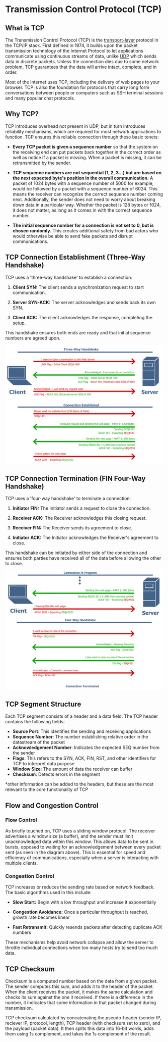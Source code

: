 # Transmission Control Protocol (TCP)

## What is TCP
The Transmission Control Protocol (TCP) is the [transport-layer](../OSI%20Model/readme.md) protocol in the TCP/IP stack. First defined in 1974, it builds upon the packet transmission technology of the Internet Protocol to let applications communicate using continuous streams of data, unlike [UDP](../UDP/udp.md) which sends data in discrete packets. Unless the connection dies due to some network problem, TCP guarantees that the data will arrive intact, complete, and in order. 

Most of the Internet uses TCP, including the delivery of web pages to your browser. TCP is also the foundation for protocols that carry long form conversations between people or computers such as SSH terminal sessions and many popular chat protocols. 

## Why TCP?
TCP introduces overhead not present in UDP, but in turn introduces reliability mechanisms, which are required for most network applications to function. TCP ensures this reliable connection through these basic tenets:

- **Every TCP packet is given a sequence number** so that the system on the receiving end can put packets back together in the correct order as well as notice if a packet is missing. When a packet is missing, it can be retransmitted by the sender. 

- **TCP sequence numbers are not sequential (1, 2, 3...) but are based on the next expected byte's position in the overall communication.** A packet of 1024 bytes with a sequence number of 5000 for example, would be followed by a packet with a sequence number of 6024. This means the receiver can recognize the correct sequence number coming next. Additionally, the sender does not need to worry about breaking down data in a particular way. Whether the packet is 128 bytes or 1024, it does not matter, as long as it comes in with the correct sequence number.

- **The initial sequence number for a connection is not set to 0, but is chosen randomly.** This creates additional safety from bad actors who would otherwise be able to send fake packets and disrupt communications.

## TCP Connection Establishment (Three-Way Handshake)
TCP uses a 'three-way handshake' to establish a connection:
1. **Client SYN:** The client sends a synchronization request to start communication.

2. **Server SYN-ACK:** The server acknowledges and sends back its own SYN.

3. **Client ACK:** The client acknowledges the response, completing the setup.

This handshake ensures both ends are ready and that initial sequence numbers are agreed upon. 

![](./Images/three_way_handshake.png)

## TCP Connection Termination (FIN Four-Way Handshake)
TCP uses a 'four-way handshake' to terminate a connection:

1. **Initiator FIN:** The Initiator sends a request to close the connection. 

2. **Receiver ACK:** The Receiver acknowledges this closing request.

3. **Receiver FIN:** The Receiver sends its agreement to close.

4. **Initiator ACK:** The Initiator acknowledges the Receiver's agreement to close.

This handshake can be initiated by either side of the connection and ensures both parties have received all of the data before allowing the other to close.

![](./Images/four_way_handshake.png)

## TCP Segment Structure
Each TCP segment consists of a header and a data field. The TCP header contains the following fields:

- **Source Port**: This identifies the sending and receiving applications
- **Sequence Number**: The number establishing relative order in the datastream of the packet
- **Acknowledgement Number**: Indicates the expected SEQ number from the sender
- **Flags**: This refers to the SYN, ACK, FIN, RST, and other identifiers for TCP to interpret data purpose
- **Window Size**: The amount of data the receiver can buffer
- **Checksum**: Detects errors in the segment

*other information can be added to the headers, but these are the most relevant to the core functionality of TCP

## Flow and Congestion Control
### Flow Control
As briefly touched on, TCP uses a sliding window protocol. The receiver advertises a window size (a buffer), and the sender must limit unacknowledged data within this window. This allows data to be sent in bursts, opposed to waiting for an acknowledgement between every packet sent (as seen in the diagram above). This is essential for speed and efficiency of communications, especially when a server is interacting with multiple clients.

### Congestion Control
TCP increases or reduces the sending rate based on network feedback. The basic algorithms used in this include:
- **Slow Start:** Begin with a low throughput and increase it exponentially

- **Congestion Avoidance:** Once a particular throughput is reached, growth rate becomes linear

- **Fast Retransmit:** Quickly resends packets after detecting duplicate ACK numbers

These mechanisms help avoid network collapse and allow the server to throttle individual connections when too many hosts try to send too much data. 

## TCP Checksum
Checksum is a computed number based on the data from a given packet. The sender computes this sum, and adds it to the header of the packet. When the client receives the packet, it makes the same calculation and checks its sum against the one it received. If there is a difference in the number, it indicates that some information in that packet changed during transmission.

TCP checksum calculated by concatenating the pseudo-header (sender IP, reciever IP, protocol, length), TCP header (with checksum set to zero), and the payload (packet data). It then splits this data into 16-bit words, adds them using 1s complement, and takes the 1s complement of the result.